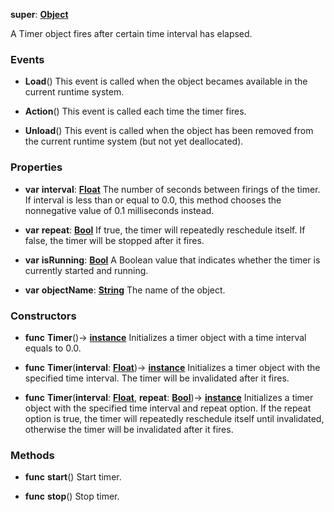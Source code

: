 **super**: **[Object](../gravity/object.md)**

A Timer object fires after certain time interval has elapsed.

### Events

* **Load**()
This event is called when the object becames available in the current runtime system.

* **Action**()
This event is called each time the timer fires.

* **Unload**()
This event is called when the object has been removed from the current runtime system (but not yet deallocated).



### Properties

* **var** **interval**: **[Float](../gravity/float.md)**
The number of seconds between firings of the timer. If interval is less than or equal to 0.0, this method chooses the nonnegative value of 0.1 milliseconds instead.

* **var** **repeat**: **[Bool](../gravity/bool.md)**
If true, the timer will repeatedly reschedule itself. If false, the timer will be stopped after it fires.

* **var** **isRunning**: **[Bool](../gravity/bool.md)**
A Boolean value that indicates whether the timer is currently started and running.

* **var** **objectName**: **[String](../gravity/string.md)**
The name of the object.



### Constructors

* **func** **Timer**()-> <strong>[instance](#)</strong> 
Initializes a timer object with a time interval equals to 0.0.

* **func** **Timer**(**interval**: **[Float](../gravity/float.md)**)-> <strong>[instance](#)</strong> 
Initializes a timer object with the specified time interval. The timer will be invalidated after it fires.

* **func** **Timer**(**interval**: **[Float](../gravity/float.md)**, **repeat**: **[Bool](../gravity/bool.md)**)-> <strong>[instance](#)</strong> 
Initializes a timer object with the specified time interval and repeat option. If the repeat option is true, the timer will repeatedly reschedule itself until invalidated, otherwise the timer will be invalidated after it fires.



### Methods

* **func** **start**()
Start timer.

* **func** **stop**()
Stop timer.





